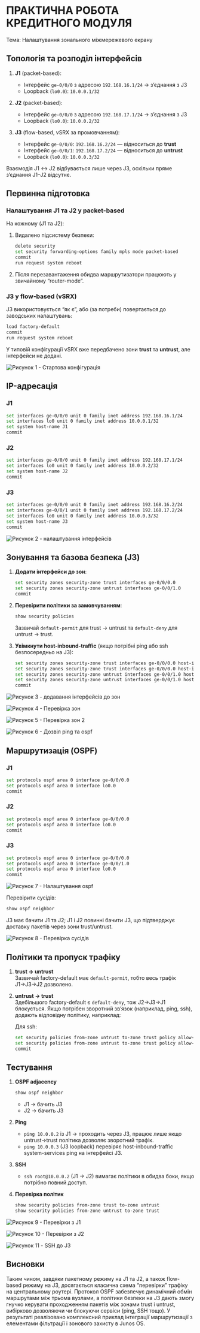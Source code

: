 # ПРАКТИЧНА РОБОТА КРЕДИТНОГО МОДУЛЯ  
Тема: Налаштування зонального міжмережевого екрану

## **Топологія та розподіл інтерфейсів**

1. **J1** (packet-based):  
   - Інтерфейс `ge-0/0/0` з адресою `192.168.16.1/24` → з’єднання з J3  
   - Loopback (`lo0.0`): `10.0.0.1/32`

2. **J2** (packet-based):  
   - Інтерфейс `ge-0/0/0` з адресою `192.168.17.1/24` → з’єднання з J3  
   - Loopback (`lo0.0`): `10.0.0.2/32`

3. **J3** (flow-based, vSRX за промовчанням):  
   - Інтерфейс `ge-0/0/0`: `192.168.16.2/24` — відноситься до **trust**  
   - Інтерфейс `ge-0/0/1`: `192.168.17.2/24` — відноситься до **untrust**  
   - Loopback (`lo0.0`): `10.0.0.3/32`

Взаємодія J1 ↔ J2 відбувається лише через J3, оскільки пряме з’єднання J1–J2 відсутнє.  

## **Первинна підготовка**

### **Налаштування J1 та J2 у packet-based**

На кожному (J1 та J2):
1. Видалено підсистему безпеки:
   ```bash
   delete security
   set security forwarding-options family mpls mode packet-based
   commit
   run request system reboot
   ```
2. Після перезавантаження обидва маршрутизатори працюють у звичайному “router-mode”.

### **J3 у flow-based (vSRX)**

J3 використовується “як є”, або (за потреби) повертається до заводських налаштувань:
```bash
load factory-default
commit
run request system reboot
```
У типовій конфігурації vSRX вже передбачено зони **trust** та **untrust**, але інтерфейси не додані.

![Рисунок 1 - Стартова конфігурація](telegram-cloud-photo-size-2-5411210458960096379-y.jpg)

## **IP-адресація**

### J1

```bash
set interfaces ge-0/0/0 unit 0 family inet address 192.168.16.1/24
set interfaces lo0 unit 0 family inet address 10.0.0.1/32
set system host-name J1
commit
```

### J2

```bash
set interfaces ge-0/0/0 unit 0 family inet address 192.168.17.1/24
set interfaces lo0 unit 0 family inet address 10.0.0.2/32
set system host-name J2
commit
```

### J3

```bash
set interfaces ge-0/0/0 unit 0 family inet address 192.168.16.2/24
set interfaces ge-0/0/1 unit 0 family inet address 192.168.17.2/24
set interfaces lo0 unit 0 family inet address 10.0.0.3/32
set system host-name J3
commit
```

![Рисунок 2 - налаштування інтерфейсів](telegram-cloud-photo-size-2-5411210458960096419-y.jpg)

## **Зонування та базова безпека (J3)**

1. **Додати інтерфейси до зон**:
   ```bash
   set security zones security-zone trust interfaces ge-0/0/0.0
   set security zones security-zone untrust interfaces ge-0/0/1.0
   commit
   ```

2. **Перевірити політики за замовчуванням**:
   ```bash
   show security policies
   ```
   Зазвичай `default-permit` для trust → untrust та `default-deny` для untrust → trust.

3. **Увімкнути host-inbound-traffic** (якщо потрібні ping або ssh безпосередньо на J3):
   ```bash
   set security zones security-zone trust interfaces ge-0/0/0.0 host-inbound-traffic system-services ping
   set security zones security-zone trust interfaces ge-0/0/0.0 host-inbound-traffic protocols ospf
   set security zones security-zone untrust interfaces ge-0/0/1.0 host-inbound-traffic system-services ping
   set security zones security-zone untrust interfaces ge-0/0/1.0 host-inbound-traffic protocols ospf
   commit
   ```

![Рисунок 3 - додавання інтерфейсів до зон](telegram-cloud-photo-size-2-5411210458960096421-x.jpg)

![Рисунок 4 - Перевірка зон](telegram-cloud-photo-size-2-5411210458960096422-x.jpg)

![Рисунок 5 - Перевірка зон 2](telegram-cloud-photo-size-2-5411210458960096423-x.jpg)

![Рисунок 6 - Дозвіл ping та ospf](telegram-cloud-photo-size-2-5411210458960096426-x.jpg)

## **Маршрутизація (OSPF)**

### J1

```bash
set protocols ospf area 0 interface ge-0/0/0.0
set protocols ospf area 0 interface lo0.0
commit
```

### J2

```bash
set protocols ospf area 0 interface ge-0/0/0.0
set protocols ospf area 0 interface lo0.0
commit
```

### J3

```bash
set protocols ospf area 0 interface ge-0/0/0.0
set protocols ospf area 0 interface ge-0/0/1.0
set protocols ospf area 0 interface lo0.0
commit
```

![Рисунок 7 - Налаштування ospf](telegram-cloud-photo-size-2-5411210458960096427-y.jpg)

Перевірити сусідів:
```bash
show ospf neighbor
```
J3 має бачити J1 та J2; J1 і J2 повинні бачити J3, що підтверджує доставку пакетів через зони trust/untrust.

![Рисунок 8 - Перевірка сусідів](telegram-cloud-photo-size-2-5411210458960096428-y.jpg)

## **Політики та пропуск трафіку**

1. **trust → untrust**  
   Зазвичай factory-default має `default-permit`, тобто весь трафік J1→J3→J2 дозволено.

2. **untrust → trust**  
   Здебільшого factory-default є `default-deny`, тож J2→J3→J1 блокується. Якщо потрібен зворотний зв’язок (наприклад, ping, ssh), додають відповідну політику, наприклад:

   Для ssh:
   ```bash
   set security policies from-zone untrust to-zone trust policy allow-ssh match source-address any destination-address any application junos-ssh
   set security policies from-zone untrust to-zone trust policy allow-ssh then permit
   commit
   ```

## **Тестування**

1. **OSPF adjacency**  
   ```bash
   show ospf neighbor
   ```
   - J1 → бачить J3  
   - J2 → бачить J3  

2. **Ping**  
   - `ping 10.0.0.2` із J1 → проходить через J3, працює лише якщо untrust→trust політика дозволяє зворотний трафік.  
   - `ping 10.0.0.3` (J3 loopback) перевіряє host-inbound-traffic system-services ping на інтерфейсі J3.

3. **SSH**  
   - `ssh root@10.0.0.2` (J1 → J2) вимагає політики в обидва боки, якщо потрібно повний доступ.

4. **Перевірка політик**  
   ```bash
   show security policies from-zone trust to-zone untrust
   show security policies from-zone untrust to-zone trust
   ```

![Рисунок 9 - Перевірки з J1](telegram-cloud-photo-size-2-5411210458960096933-x.jpg)

![Рисунок 10 - Перевірки з J2](telegram-cloud-photo-size-2-5411210458960096947-x.jpg)

![Рисунок 11 - SSH до J3](telegram-cloud-photo-size-2-5411210458960096953-x.jpg)

## **Висновки**

Таким чином, завдяки пакетному режиму на J1 та J2, а також flow-based режиму на J3, досягається класична схема “перевірки” трафіку на центральному роутері. Протокол OSPF забезпечує динамічний обмін маршрутами між трьома вузлами, а політики безпеки на J3 дають змогу гнучко керувати проходженням пакетів між зонами trust і untrust, вибірково дозволяючи чи блокуючи сервіси (ping, SSH тощо). У результаті реалізовано комплексний приклад інтеграції маршрутизації з елементами фільтрації і зонового захисту в Junos OS.
